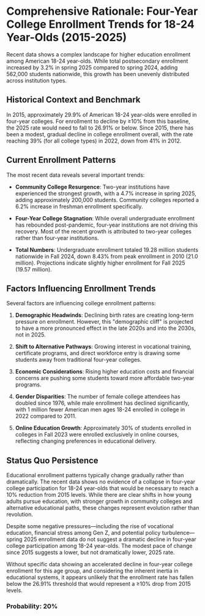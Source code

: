 # Comprehensive Rationale: Four-Year College Enrollment Trends for 18-24 Year-Olds (2015-2025)

Recent data shows a complex landscape for higher education enrollment among American 18-24 year-olds. While total postsecondary enrollment increased by 3.2% in spring 2025 compared to spring 2024, adding 562,000 students nationwide, this growth has been unevenly distributed across institution types.

## Historical Context and Benchmark

In 2015, approximately 29.9% of American 18-24 year-olds were enrolled in four-year colleges. For enrollment to decline by ≥10% from this baseline, the 2025 rate would need to fall to 26.91% or below. Since 2015, there has been a modest, gradual decline in college enrollment overall, with the rate reaching 39% (for all college types) in 2022, down from 41% in 2012.

## Current Enrollment Patterns

The most recent data reveals several important trends:

- **Community College Resurgence**: Two-year institutions have experienced the strongest growth, with a 4.7% increase in spring 2025, adding approximately 200,000 students. Community colleges reported a 6.2% increase in freshman enrollment specifically.

- **Four-Year College Stagnation**: While overall undergraduate enrollment has rebounded post-pandemic, four-year institutions are not driving this recovery. Most of the recent growth is attributed to two-year colleges rather than four-year institutions.

- **Total Numbers**: Undergraduate enrollment totaled 19.28 million students nationwide in Fall 2024, down 8.43% from peak enrollment in 2010 (21.0 million). Projections indicate slightly higher enrollment for Fall 2025 (19.57 million).

## Factors Influencing Enrollment Trends

Several factors are influencing college enrollment patterns:

1. **Demographic Headwinds**: Declining birth rates are creating long-term pressure on enrollment. However, this "demographic cliff" is projected to have a more pronounced effect in the late 2020s and into the 2030s, not in 2025.

2. **Shift to Alternative Pathways**: Growing interest in vocational training, certificate programs, and direct workforce entry is drawing some students away from traditional four-year colleges.

3. **Economic Considerations**: Rising higher education costs and financial concerns are pushing some students toward more affordable two-year programs.

4. **Gender Disparities**: The number of female college attendees has doubled since 1976, while male enrollment has declined significantly, with 1 million fewer American men ages 18-24 enrolled in college in 2022 compared to 2011.

5. **Online Education Growth**: Approximately 30% of students enrolled in colleges in Fall 2023 were enrolled exclusively in online courses, reflecting changing preferences in educational delivery.

## Status Quo Persistence

Educational enrollment patterns typically change gradually rather than dramatically. The recent data shows no evidence of a collapse in four-year college participation for 18-24 year-olds that would be necessary to reach a 10% reduction from 2015 levels. While there are clear shifts in how young adults pursue education, with stronger growth in community colleges and alternative educational paths, these changes represent evolution rather than revolution.

Despite some negative pressures—including the rise of vocational education, financial stress among Gen Z, and potential policy turbulence—spring 2025 enrollment data do not suggest a dramatic decline in four-year college participation among 18-24 year-olds. The modest pace of change since 2015 suggests a lower, but not dramatically lower, 2025 rate.

Without specific data showing an accelerated decline in four-year college enrollment for this age group, and considering the inherent inertia in educational systems, it appears unlikely that the enrollment rate has fallen below the 26.91% threshold that would represent a ≥10% drop from 2015 levels.

### Probability: 20%